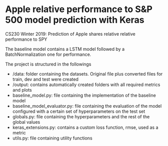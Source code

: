 # Apple relative performance to S&P 500 model prediction with Keras

CS230 Winter 2019: Prediction of Apple shares relative relative performance to SPY

The baseline model contains a LSTM model followed by a BatchNormalization one for performance.

The project is structured in the followings

  - /data: folder containing the datasets. Original file plus converted files for train, dev and test were created
  - /output: contains automatically created folders with all required metrics and plots
  - baseline_model.py: file containing the implementation of the baseline model
  - baseline_model_evaluator.py: file containing the evaluation of the model configured with a certain set of hyperparameters on the test set
  - globals.py: file containing the hyperparameters and the rest of the global values
  - keras_extensions.py: contains a custom loss function, rmse, used as a metric
  - utils.py: file containing utility functions
  
  
  
